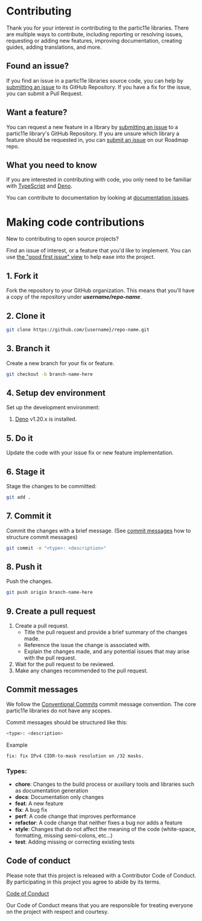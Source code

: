 # Contributing

Thank you for your interest in contributing to the partic11e libraries. There
are multiple ways to contribute, including reporting or resolving issues,
requesting or adding new features, improving documentation, creating guides,
adding translations, and more.

## Found an issue?

If you find an issue in a partic11e libraries source code, you can help by
[submitting an issue][issues] to its GitHub Repository. If you have a fix for
the issue, you can submit a Pull Request.

## Want a feature?

You can request a new feature in a library by [submitting an issue][feature] to
a partic11e library's GitHub Repository. If you are unsure which library a
feature should be requested in, you can [submit an issue][feature-new] on our
Roadmap repo.

## What you need to know

If you are interested in contributing with code, you only need to be familiar
with [TypeScript][typescript] and [Deno][deno].

You can contribute to documentation by looking at [documentation issues][documentation].

# Making code contributions

New to contributing to open source projects?

Find an issue of interest, or a feature that you'd like to implement. You can
use [the "good first issue" view][first-issue] to help ease into the project.

## 1. Fork it

Fork the repository to your GitHub organization. This means that you'll have a
copy of the repository under _**username/repo-name**_.

## 2. Clone it

```bash
git clone https://github.com/{username}/repo-name.git
```

## 3. Branch it

Create a new branch for your fix or feature.

```bash
git checkout -b branch-name-here
```

## 4. Setup dev environment

Set up the development environment:

1. [Deno][deno] v1.20.x is installed.

## 5. Do it

Update the code with your issue fix or new feature implementation.

## 6. Stage it

Stage the changes to be committed:

```bash
git add .
```

## 7. Commit it

Commit the changes with a brief message. (See
[commit messages](#commit-messages) how to structure commit messages)

```bash
git commit -m "<type>: <description>"
```

## 8. Push it

Push the changes.

```bash
git push origin branch-name-here
```

## 9. Create a pull request

1. Create a pull request.
   - Title the pull request and provide a brief summary of the changes made.
   - Reference the issue the change is associated with.
   - Explain the changes made, and any potential issues that may arise with the
     pull request.
2. Wait for the pull request to be reviewed.
3. Make any changes recommended to the pull request.

## Commit messages

We follow the [Conventional Commits][conventional-commit] commit message
convention. The core partic11e libraries do not have any scopes.

Commit messages should be structured like this:

```bash
<type>: <description>
```

Example

```
fix: fix IPv4 CIDR-to-mask resolution on /32 masks.
```

### Types:

- **chore**: Changes to the build process or auxiliary tools and libraries such
  as documentation generation
- **docs**: Documentation only changes
- **feat**: A new feature
- **fix**: A bug fix
- **perf**: A code change that improves performance
- **refactor**: A code change that neither fixes a bug nor adds a feature
- **style**: Changes that do not affect the meaning of the code (white-space,
  formatting, missing semi-colons, etc...)
- **test**: Adding missing or correcting existing tests

## Code of conduct

Please note that this project is released with a Contributor Code of Conduct. By
participating in this project you agree to abide by its terms.

[Code of Conduct][code-of-conduct]

Our Code of Conduct means that you are responsible for treating everyone on the
project with respect and courtesy.

[typescript]: https://www.typescriptlang.org/docs
[deno]: https://deno.land
[conventional-commit]: https://www.conventionalcommits.org/en/v1.0.0/
[code-of-conduct]: https://github.com/partic11e/.github/blob/main/.github/CODE_OF_CONDUCT.md
[feature-new]: https://github.com/partic11e/exceptions/issues/new?template=feature.yaml&title=
[issues]: https://github.com/partic11e/exceptions/issues/new?template=issue.yaml&title=
[feature]: https://github.com/partic11e/exceptions/issues/new?template=feature.md&title=
[documentation]: https://github.com/partic11e/exceptions/labels/type%3A%20docs
[first-issue]: https://github.com/partic11e/exceptions/issues?q=is%3Aopen+is%3Aissue+label%3A%22good+first+issue%22
